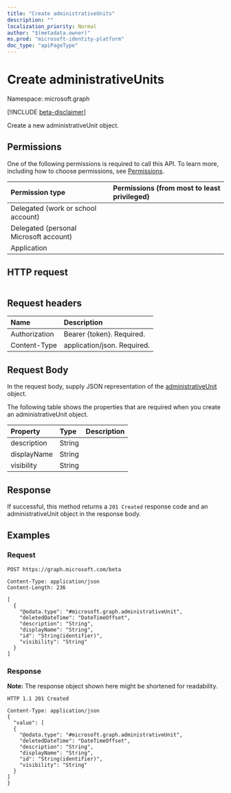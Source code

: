 ```yaml
---
title: "Create administrativeUnits"
description: ""
localization_priority: Normal
author: "$(metadata.owner)"
ms.prod: "microsoft-identity-platform"
doc_type: "apiPageType"
---
```


# Create administrativeUnits

Namespace: microsoft.graph

[!INCLUDE [beta-disclaimer](../../includes/beta-disclaimer.md)]

Create a new administrativeUnit object.

## Permissions

One of the following permissions is required to call this API. To learn more, including how to choose permissions, see [Permissions](/graph/permissions-reference).

| Permission type                        | Permissions (from most to least privileged) |
| :------------------------------------- | :------------------------------------------ |
| Delegated (work or school account)     |                                             |
| Delegated (personal Microsoft account) |                                             |
| Application                            |                                             |

## HTTP request

<!-- {
  "blockType": "ignored"
}
-->

```http

```

## Request headers

| Name          | Description                 |
| :------------ | :-------------------------- |
| Authorization | Bearer {token}. Required.   |
| Content-Type  | application/json. Required. |

## Request Body

In the request body, supply JSON representation of the [administrativeUnit](../resources/-administrativeunit.md) object.

<!-- Actions and Functions -->

<!-- CRUD Methods -->

The following table shows the properties that are required when you create an administrativeUnit object.

| Property    | Type   | Description |
| :---------- | :----- | :---------- |
| description | String |             |
| displayName | String |             |
| visibility  | String |             |

## Response

If successful, this method returns a `201 Created` response code and an administrativeUnit object in the response body.

## Examples

### Request

<!-- {
  "blockType": "request",
  "name": "create_administrativeunits"
}
-->

```http
POST https://graph.microsoft.com/beta

Content-Type: application/json
Content-Length: 236

[
  {
    "@odata.type": "#microsoft.graph.administrativeUnit",
    "deletedDateTime": "DateTimeOffset",
    "description": "String",
    "displayName": "String",
    "id": "String(identifier)",
    "visibility": "String"
  }
]

```

### Response

**Note:** The response object shown here might be shortened for readability.

<!-- {
  "blockType": "response",
  "truncated": true,
  "@odata.type": "$(this.ReturnTypeFullName)"
}
-->

```http
HTTP 1.1 201 Created

Content-Type: application/json
{
  "value": [
  {
    "@odata.type": "#microsoft.graph.administrativeUnit",
    "deletedDateTime": "DateTimeOffset",
    "description": "String",
    "displayName": "String",
    "id": "String(identifier)",
    "visibility": "String"
  }
]
}

```
